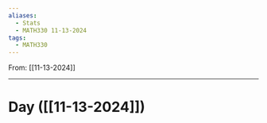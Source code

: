 ```yaml
---
aliases:
  - Stats
  - MATH330 11-13-2024
tags:
  - MATH330
---
```

From: [[11-13-2024]]

-------
# Day  ([[11-13-2024]])
